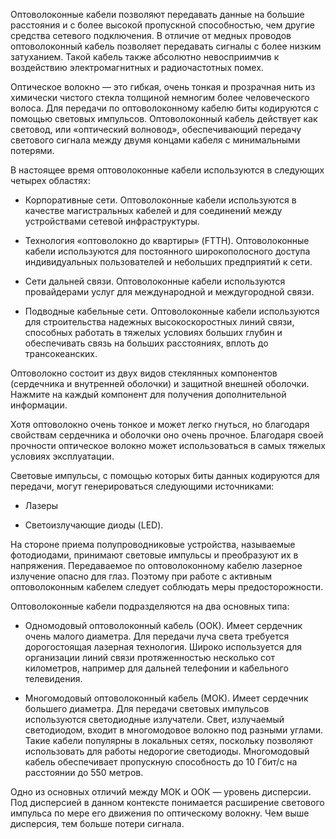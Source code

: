 Оптоволоконные кабели позволяют передавать данные на большие расстояния и с более высокой пропускной способностью, чем другие средства сетевого подключения. В отличие от медных проводов оптоволоконный кабель позволяет передавать сигналы с более низким затуханием. Такой кабель также абсолютно невосприимчив к воздействию электромагнитных и радиочастотных помех.

Оптическое волокно — это гибкая, очень тонкая и прозрачная нить из химически чистого стекла толщиной немногим более человеческого волоса. Для передачи по оптоволоконному кабелю биты кодируются с помощью световых импульсов. Оптоволоконный кабель действует как световод, или «оптический волновод», обеспечивающий передачу светового сигнала между двумя концами кабеля с минимальными потерями.

В настоящее время оптоволоконные кабели используются в следующих четырех областях:

- Корпоративные сети. Оптоволоконные кабели используются в качестве магистральных кабелей и для соединений между устройствами сетевой инфраструктуры.

- Технология «оптоволокно до квартиры» (FTTH). Оптоволоконные кабели используются для постоянного широкополосного доступа индивидуальных пользователей и небольших предприятий к сети.

- Сети дальней связи. Оптоволоконные кабели используются провайдерами услуг для международной и междугородной связи.

- Подводные кабельные сети. Оптоволоконные кабели используются для строительства надежных высокоскоростных линий связи, способных работать в тяжелых условиях больших глубин и обеспечивать связь на больших расстояниях, вплоть до трансокеанских.

Оптоволокно состоит из двух видов стеклянных компонентов (сердечника и внутренней оболочки) и защитной внешней оболочки. Нажмите на каждый компонент для получения дополнительной информации.

Хотя оптоволокно очень тонкое и может легко гнуться, но благодаря свойствам сердечника и оболочки оно очень прочное. Благодаря своей прочности оптическое волокно может использоваться в самых тяжелых условиях эксплуатации.

Световые импульсы, с помощью которых биты данных кодируются для передачи, могут генерироваться следующими источниками:

- Лазеры

- Светоизлучающие диоды (LED).

На стороне приема полупроводниковые устройства, называемые фотодиодами, принимают световые импульсы и преобразуют их в напряжения. Передаваемое по оптоволоконному кабелю лазерное излучение опасно для глаз. Поэтому при работе с активным оптоволоконным кабелем следует соблюдать меры предосторожности.

Оптоволоконные кабели подразделяются на два основных типа:

- Одномодовый оптоволоконный кабель (ООК). Имеет сердечник очень малого диаметра. Для передачи луча света требуется дорогостоящая лазерная технология. Широко используется для организации линий связи протяженностью несколько сот километров, например для дальней телефонии и кабельного телевидения.

- Многомодовый оптоволоконный кабель (МОК). Имеет сердечник большего диаметра. Для передачи световых импульсов используются светодиодные излучатели. Cвет, излучаемый светодиодом, входит в многомодовое волокно под разными углами. Такие кабели популярны в локальных сетях, поскольку позволяют использовать для работы недорогие светодиоды. Многомодовый кабель обеспечивает пропускную способность до 10 Гбит/с на расстоянии до 550 метров.

Одно из основных отличий между МОК и ООК — уровень дисперсии. Под дисперсией в данном контексте понимается расширение светового импульса по мере его движения по оптическому волокну. Чем выше дисперсия, тем больше потери сигнала.